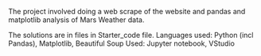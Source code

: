 
The project involved doing a web scrape of the website and pandas and matplotlib analysis of Mars Weather data. 


The solutions are in files in Starter_code file.
Languages used: Python (incl Pandas), Matplotlib, Beautiful Soup
Used: Jupyter notebook, VStudio
